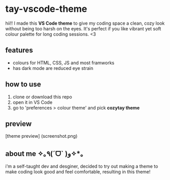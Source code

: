 # tay-vscode-theme

hii!! I made this **VS Code theme** to give my coding space a clean, cozy look without being too harsh on the eyes. It's perfect if you like vibrant yet soft colour palette for long coding sessions. <3

## features
- colours for HTML, CSS, JS and most framworks
- has dark mode are reduced eye strain

## how to use
1. clone or download this repo
2. open it in VS Code
3. go to 'preferences > colour theme' and pick **cozytay theme**

## preview
[theme preview] (screenshot.png)

## about me ✧｡٩(ˊᗜˋ )و✧*｡
i'm a self-taught dev and desginer, decided to try out making a theme to make coding look good and feel comfortable, resulting in this theme!
